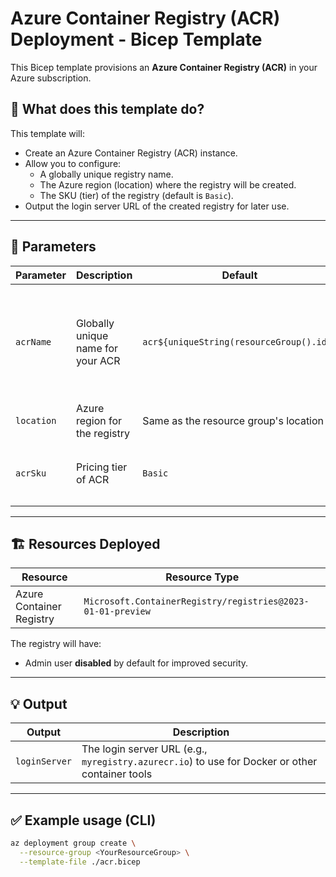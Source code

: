 # Azure Container Registry (ACR) Deployment - Bicep Template

This Bicep template provisions an **Azure Container Registry (ACR)** in your Azure subscription.

## 📄 What does this template do?

This template will:

- Create an Azure Container Registry (ACR) instance.
- Allow you to configure:
    - A globally unique registry name.
    - The Azure region (location) where the registry will be created.
    - The SKU (tier) of the registry (default is `Basic`).
- Output the login server URL of the created registry for later use.

---

## 🧩 Parameters

| Parameter | Description | Default | Notes |
|-----------|-------------|---------|-------|
| `acrName` | Globally unique name for your ACR | `acr${uniqueString(resourceGroup().id)}` | Automatically generated using the resource group ID if not specified. Must be 5-50 characters. |
| `location` | Azure region for the registry | Same as the resource group's location | You can override this if needed. |
| `acrSku` | Pricing tier of ACR | `Basic` | Allowed values: `Basic`, `Standard`, `Premium` |

---

## 🏗️ Resources Deployed

| Resource | Resource Type |
|----------|---------------|
| Azure Container Registry | `Microsoft.ContainerRegistry/registries@2023-01-01-preview` |

The registry will have:
- Admin user **disabled** by default for improved security.

---

## 💡 Output

| Output | Description |
|--------|-------------|
| `loginServer` | The login server URL (e.g., `myregistry.azurecr.io`) to use for Docker or other container tools |

---

## ✅ Example usage (CLI)

```bash
az deployment group create \
  --resource-group <YourResourceGroup> \
  --template-file ./acr.bicep
```